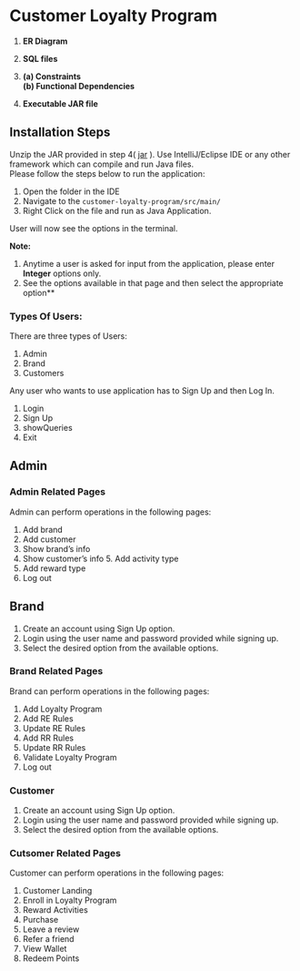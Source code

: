 # Customer Loyalty Program

1. **ER Diagram**

2. **SQL files**


3. **(a) Constraints** <br>
   **(b) Functional Dependencies** <br>


4. **Executable JAR file**

## **Installation Steps**

Unzip the JAR provided in step 4( [jar]() ). Use IntelliJ/Eclipse IDE or any other framework which can compile and run Java files.<br>
Please follow the steps below to run the application:
1. Open the folder in the IDE
2. Navigate to the ```customer-loyalty-program/src/main/```
3. Right Click on the file and run as Java Application. <br> 

User will now see the options in the terminal.


**Note:** 
1. Anytime a user is asked for input from the application, please enter **Integer** options only. <br>
2. See the options available in that page and then select the appropriate option** <br>

### Types Of Users:
There are three types of Users: <br>
1. Admin
2. Brand
3. Customers

Any user who wants to use application has to Sign Up and then Log In. <br>
1. Login <br>
2. Sign Up <br>
3. showQueries <br>
4. Exit <br>

## Admin 

### Admin Related Pages
Admin can perform operations in the following pages:
1. Add brand
2. Add customer
3. Show brand’s info
4. Show customer’s info 5. Add activity type
6. Add reward type
7. Log out



## Brand

1. Create an account using Sign Up option. <br>
2. Login using the user name and password provided while signing up. <br>
3. Select the desired option from the available options. <br>

### Brand Related Pages

Brand can perform operations in the following pages:
1. Add Loyalty Program 
2. Add RE Rules
3. Update RE Rules
4. Add RR Rules
5. Update RR Rules
6. Validate Loyalty Program 
7. Log out

### Customer 

1. Create an account using Sign Up option. <br>
2. Login using the user name and password provided while signing up. <br>
3. Select the desired option from the available options. <br>

### Cutsomer Related Pages
Customer can perform operations in the following pages:
1. Customer Landing
2. Enroll in Loyalty Program
3. Reward Activities
4. Purchase
5. Leave a review
6. Refer a friend
7. View Wallet
8. Redeem Points







